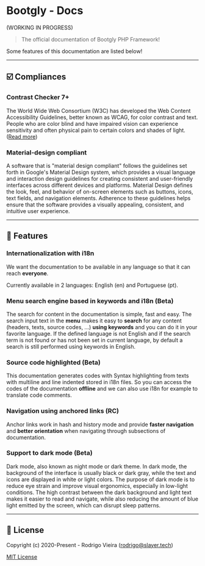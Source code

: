 # Bootgly - Docs
(WORKING IN PROGRESS)

> The official documentation of Bootgly PHP Framework!

<!---
<p align="center">
  <img src="src/assets/screenshot/general.png" width="600" height="600" />
</p>
-->

Some features of this documentation are listed below!

---

## ☑️ Compliances
### Contrast Checker 7+
The World Wide Web Consortium (W3C) has developed the Web Content Accessibility Guidelines, better known as WCAG, for color contrast and text.
People who are color blind and have impaired vision can experience sensitivity and often physical pain to certain colors and shades of light.
([Read more](https://www.w3.org/TR/2008/REC-WCAG20-20081211/#visual-audio-contrast-contrast "Read more"))

### Material-design compliant
A software that is "material design compliant" follows the guidelines set forth in Google's Material Design system, which provides a visual language and interaction design guidelines for creating consistent and user-friendly interfaces across different devices and platforms. Material Design defines the look, feel, and behavior of on-screen elements such as buttons, icons, text fields, and navigation elements. Adherence to these guidelines helps ensure that the software provides a visually appealing, consistent, and intuitive user experience.

---

## 🚀 Features
### Internationalization with i18n
We want the documentation to be available in any language so that it can reach **everyone**.

Currently available in 2 languages: English (en) and Portuguese (pt).

### Menu search engine based in keywords and i18n (Beta)
The search for content in the documentation is simple, fast and easy.
The search input text in the **menu** makes it easy to **search** for any content (headers, texts, source codes, ...) **using keywords** and you can do it in your favorite language.
If the defined language is not English and if the search term is not found or has not been set in current language, by default a search is still performed using keywords in English.

### Source code highlighted (Beta)
This documentation generates codes with Syntax highlighting from texts with multiline and line indented stored in i18n files. So you can access the codes of the documentation **offline** and we can also use i18n for example to translate code comments.

### Navigation using anchored links (RC)
Anchor links work in hash and history mode and provide **faster navigation** and **better orientation** when navigating through subsections of documentation.

### Support to dark mode (Beta)
Dark mode, also known as night mode or dark theme. In dark mode, the background of the interface is usually black or dark gray, while the text and icons are displayed in white or light colors.
The purpose of dark mode is to reduce eye strain and improve visual ergonomics, especially in low-light conditions. The high contrast between the dark background and light text makes it easier to read and navigate, while also reducing the amount of blue light emitted by the screen, which can disrupt sleep patterns.

---

## 📃 License
Copyright (c) 2020-Present - Rodrigo Vieira (rodrigo@slayer.tech)

[MIT License](http://en.wikipedia.org/wiki/MIT_License)
